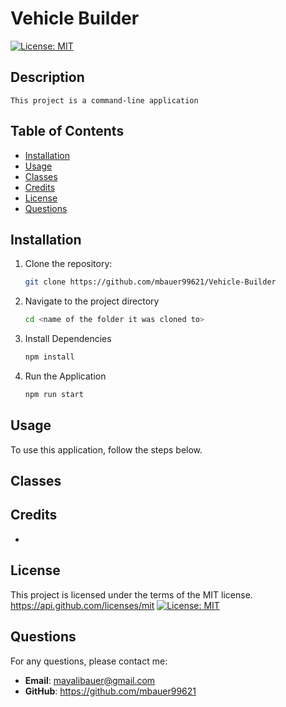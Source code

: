 # Vehicle Builder
[![License: MIT](https://img.shields.io/badge/License-MIT-yellow.svg)](https://opensource.org/licenses/MIT)


## Description
    This project is a command-line application 

## Table of Contents  
- [Installation](#installation)  
- [Usage](#usage) 
- [Classes](#classes)   
- [Credits](#credits)  
- [License](#license)  
- [Questions](#questions)

        
## Installation

1. Clone the repository:
   ```bash
   git clone https://github.com/mbauer99621/Vehicle-Builder

2. Navigate to the project directory

    ```bash
    cd <name of the folder it was cloned to>

3. Install Dependencies

    ```bash
    npm install

4. Run the Application

    ```bash
    npm run start


## Usage

To use this application, follow the steps below. 

## Classes


    
## Credits

- 
    
## License

This project is licensed under the terms of the MIT license.
https://api.github.com/licenses/mit 
[![License: MIT](https://img.shields.io/badge/License-MIT-yellow.svg)](https://opensource.org/licenses/MIT)

## Questions

For any questions, please contact me:

- **Email**: mayalibauer@gmail.com
- **GitHub**: https://github.com/mbauer99621
    
    





